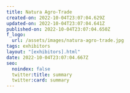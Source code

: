```yaml
---
title: Natura Agro-Trade
created-on: 2022-10-04T23:07:04.629Z
updated-on: 2022-10-04T23:07:04.641Z
published-on: 2022-10-04T23:07:04.650Z
f_logo:
  url: /assets/images/natura-agro-trade.jpg
tags: exhibitors
layout: "[exhibitors].html"
date: 2022-10-04T23:07:04.667Z
seo:
  noindex: false
  twitter:title: summary
  twitter:card: summary
---
```

